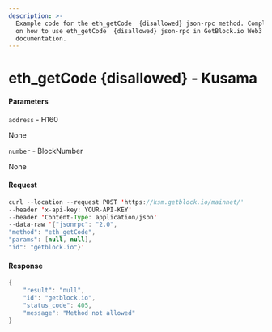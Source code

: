 ```yaml
---
description: >-
  Example code for the eth_getCode  {disallowed} json-rpc method. Сomplete guide
  on how to use eth_getCode  {disallowed} json-rpc in GetBlock.io Web3
  documentation.
---
```


# eth\_getCode {disallowed} - Kusama

#### Parameters

`address` - H160

None

`number` - BlockNumber

None

#### Request

```java
curl --location --request POST 'https://ksm.getblock.io/mainnet/' 
--header 'x-api-key: YOUR-API-KEY' 
--header 'Content-Type: application/json' 
--data-raw '{"jsonrpc": "2.0",
"method": "eth_getCode",
"params": [null, null],
"id": "getblock.io"}'
```

#### Response

```java
{
    "result": "null",
    "id": "getblock.io",
    "status_code": 405,
    "message": "Method not allowed"
}
```
